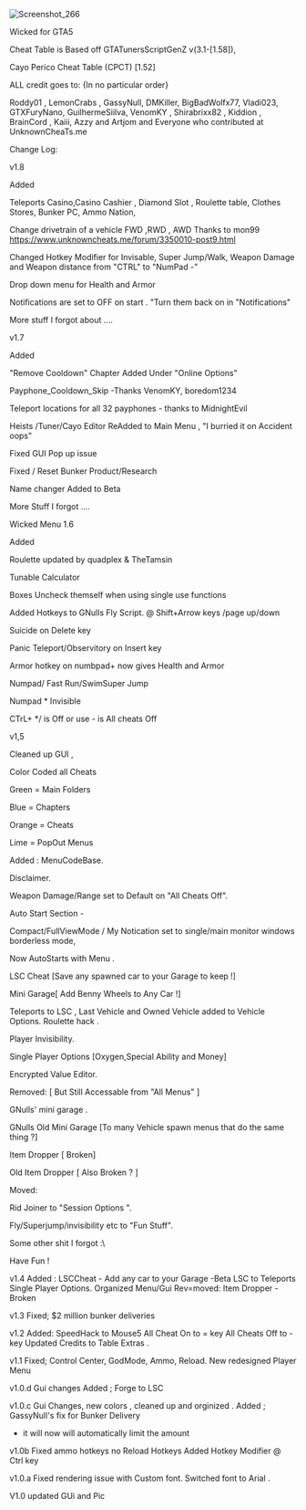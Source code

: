 
![Screenshot_266](https://user-images.githubusercontent.com/62859332/152633293-b09e27fc-a445-433f-b882-e2d5dea564ab.png)


Wicked for GTA5

Cheat Table is Based off GTATunersScriptGenZ v(3.1-[1.58]), 

Cayo Perico Cheat Table (CPCT) [1.52]

ALL credit goes to: {In no particular order}

Roddy01 , LemonCrabs , GassyNull, DMKiller, BigBadWolfx77, Vladi023, GTXFuryNano, GuilhermeSiilva, VenomKY , Shirabrixx82 , Kiddion , 
BrainCord , Kaiii, Azzy and Artjom
and Everyone who contributed at UnknownCheaTs.me



Change Log:


v1.8


Added 

Teleports
Casino,Casino Cashier , Diamond Slot , Roulette table,  Clothes Stores, Bunker PC, Ammo Nation,

Change drivetrain of a vehicle FWD ,RWD , AWD Thanks to mon99 https://www.unknowncheats.me/forum/3350010-post9.html

Changed Hotkey Modifier for Invisable, Super Jump/Walk, Weapon Damage and Weapon distance from "CTRL" to "NumPad -"

Drop down menu for Health and Armor

Notifications are set to OFF on start . "Turn them back on in "Notifications"

More stuff I forgot about ....









v1.7

Added 

"Remove Cooldown" Chapter Added Under "Online Options"

Payphone_Cooldown_Skip -Thanks VenomKY, boredom1234

Teleport locations for all 32 payphones - thanks to MidnightEvil

Heists /Tuner/Cayo Editor ReAdded to Main Menu , "I burried it on Accident oops"

Fixed GUI Pop up issue

Fixed / Reset Bunker Product/Research 

Name changer Added to Beta

 More Stuff I forgot ....







Wicked Menu 1.6
 
 Added 
 
 Roulette updated by quadplex & TheTamsin
 
 Tunable Calculator
 
 Boxes Uncheck themself when using single use functions
 
 Added Hotkeys to GNulls Fly Script. @ Shift+Arrow keys /page up/down
 
 Suicide on Delete key 
 
 Panic Teleport/Observitory on Insert key
 
 Armor hotkey on numbpad+ now gives Health and Armor
 
 Numpad/ Fast Run/SwimSuper Jump
 
 Numpad * Invisible
 
 CTrL+ */ is Off or use - is All cheats Off











v1,5 

Cleaned up GUI , 

Color Coded all Cheats 

Green = Main Folders

Blue = Chapters

Orange = Cheats

Lime = PopOut Menus


Added :
MenuCodeBase.

Disclaimer.

Weapon Damage/Range set to Default on "All Cheats Off".

Auto Start Section - 

Compact/FullViewMode / My Notication set to single/main monitor windows borderless mode,

Now AutoStarts with Menu .

LSC Cheat [Save any spawned car to your Garage to keep !]

Mini Garage[ Add Benny Wheels to Any Car !]

Teleports to LSC , Last Vehicle and Owned Vehicle added to Vehicle Options.
Roulette hack .

Player Invisibility.

Single Player Options [Oxygen,Special Ability and Money]

Encrypted Value Editor.

Removed: [ But Still Accessable from "All Menus" ] 

GNulls' mini garage .

GNulls Old Mini Garage [To many Vehicle spawn menus that do the same thing ?]

Item Dropper [ Broken]

Old Item Dropper [ Also Broken ? ]

Moved:

Rid Joiner to "Session Options ".

Fly/Superjump/invisibility etc to "Fun Stuff".

Some other shit I forgot :\

Have Fun !




v1.4
Added :
LSCCheat - Add any car to your Garage -Beta
LSC to Teleports
Single Player Options.
Organized Menu/Gui
Rev=moved:
Item Dropper - Broken




v1.3
Fixed;
$2 million bunker deliveries 






v1.2
Added:
SpeedHack to Mouse5
All Cheat On to = key
All Cheats Off to - key
Updated Credits to Table Extras .

v1.1
Fixed; 
Control Center, 
GodMode,
Ammo,
Reload.
New redesigned Player Menu



v1.0.d
Gui changes
Added ;
Forge to LSC



v1.0.c
Gui Changes, new colors , cleaned up and orginized .
Added ;
GassyNull's fix for Bunker Delivery
* it will now will automatically limit the amount





v1.0b
Fixed 
ammo hotkeys
no Reload Hotkeys
Added Hotkey Modifier @ Ctrl key





v1.0.a
Fixed rendering issue with Custom font. Switched font to Arial .


V1.0 updated GUi and Pic   

